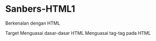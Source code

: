 # Sanbers-HTML1
Berkenalan dengan HTML

Target
    Menguasai dasar-dasar HTML
    Menguasai tag-tag pada HTML

